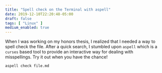 ```yaml
---
title: "Spell check on the Terminal with aspell"
date: 2019-12-10T22:20:48-05:00
draft: false
tags: [ "Linux" ]
medium_enabled: true
---
```


When I was working on my honors thesis, I realized that I needed a way to spell check the file. After a quick search, I stumbled upon `aspell` which is a `curses` based tool to provide an interactive way for dealing with misspellings. Try it out when you have the chance!

```bash
aspell check file.md
```

